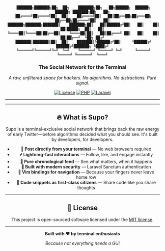 <div align="center">

```
 ███████╗███████╗██╗  ██╗    ███████╗██╗   ██╗██████╗  ██████╗     ██████╗ ███████╗██╗   ██╗
 ██╔════╝██╔════╝██║  ██║    ██╔════╝██║   ██║██╔══██╗██╔═══██╗    ██╔══██╗██╔════╝██║   ██║
 ███████╗███████╗███████║    ███████╗██║   ██║██████╔╝██║   ██║    ██║  ██║█████╗  ██║   ██║
 ╚════██║╚════██║██╔══██║    ╚════██║██║   ██║██╔═══╝ ██║   ██║    ██║  ██║██╔══╝  ╚██╗ ██╔╝
 ███████║███████║██║  ██║    ███████║╚██████╔╝██║     ╚██████╔╝    ██████╔╝███████╗ ╚████╔╝
 ╚══════╝╚══════╝╚═╝  ╚═╝    ╚══════╝ ╚═════╝ ╚═╝      ╚═════╝     ╚═════╝ ╚══════╝  ╚═══╝
```

### **The Social Network for the Terminal**

*A raw, unfiltered space for hackers. No algorithms. No distractions. Pure signal.*

[![License](https://img.shields.io/badge/license-MIT-blue.svg)](LICENSE)
[![PHP](https://img.shields.io/badge/php-8.4%2B-777BB4.svg?logo=php)](https://php.net)
[![Laravel](https://img.shields.io/badge/laravel-12-FF2D20.svg?logo=laravel)](https://laravel.com)

---


---

## 🔥 What is Supo?

Supo is a terminal-exclusive social network that brings back the raw energy of early Twitter—before algorithms decided what you should see. It's built by developers, for developers.

- **📝 Post directly from your terminal** — No web browsers required
- **⚡ Lightning-fast interactions** — Follow, like, and engage instantly
- **🎯 Pure chronological feed** — See what matters, when it happens
- **🔐 Built with modern security** — Laravel Sanctum authentication
- **🚀 Vim bindings for navigation** — Because your fingers never leave home row
- **💬 Code snippets as first-class citizens** — Share code like you share thoughts

---

## 📄 License

This project is open-sourced software licensed under the [MIT license](LICENSE).

---

<div align="center">

**Built with ❤️ by terminal enthusiasts**

*Because not everything needs a GUI*

</div>
